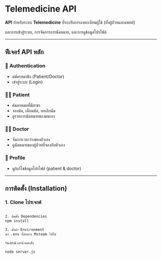 # Telemedicine API

**API** สำหรับระบบ **Telemedicine** ที่รองรับการลงทะเบียนผู้ใช้ (ทั้งผู้ป่วยและแพทย์)

และการเข้าสู่ระบบ, การจัดการการนัดหมาย, และการดูข้อมูลโปรไฟล์

---

## ฟีเจอร์ API หลัก

### 🔑 **Authentication**
- สมัครสมาชิก (Patient/Doctor)
- เข้าสู่ระบบ (Login)

### 🧑‍⚕️ **Patient**
- ค้นหาหมอที่มีสาขา
- จองนัด, เลื่อนนัด, ยกเลิกนัด
- ดูรายการนัดหมายของตนเอง

### 👨‍⚕️ **Doctor**
- จัดการเวลาว่างของตัวเอง
- ดูนัดหมายของผู้ป่วยที่จองกับตัวเอง

### 👤 **Profile**
- ดู/แก้ไขข้อมูลโปรไฟล์ (patient & doctor)

---

## การติดตั้ง (Installation)

### 1. Clone โปรเจกต์
```bash

2. ติดตั้ง Dependencies
npm install

3. ตั้งค่า Environment
นำ .env ที่ส่งทาง Msteam ไปใส่

รันเซิร์ฟเวอร์ด้วยคำสั่ง

node server.js
